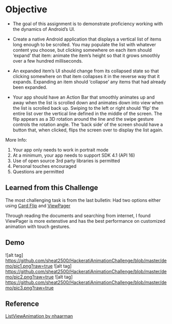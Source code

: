 # Objective

* The goal of this assignment is to demonstrate proficiency working with the 
dynamics of Android’s UI.

* Create a native Android application that displays a vertical list of items long enough 
to be scrolled. You may populate the list with whatever content you choose, but 
clicking somewhere on each item should ‘expand’ that item: animate the item’s 
height so that it grows smoothly over a few hundred milliseconds. 

* An expanded item’s UI should change from its collapsed state so that clicking somewhere on that item collapses it in the reverse way that it expands. Expanding an item should 
‘collapse’ any items that had already been expanded. 

* Your app should have an Action Bar that smoothly animates up and away when the 
list is scrolled down and animates down into view when the list is scrolled back up.
Swiping to the left or right should ‘flip’ the entire list over the vertical line defined in 
the middle of the screen. The flip appears as a 3D rotation around the line and the 
swipe gesture controls the rotation angle. The ‘back side’ of the screen should have a 
button that, when clicked, flips the screen over to display the list again. 

More Info:

1.	Your app only needs to work in portrait mode 
2.  At a minimum, your app needs to support SDK 4.1 (API 16)
3.  Use of open source 3rd party libraries is permitted
4.  Personal touches encouraged
5.  Questions are permitted

## Learned from this Challenge
The most challenging task is from the last bulletin: Had two options either using 
[Card Flip](http://developer.android.com/training/animation/cardflip.html) and [ViewPager](http://developer.android.com/training/animation/screen-slide.html)

Through reading the documents and searching from internet, I found ViewPager is more extenstive and has the best performance on customized animation with touch gestures.  

## Demo 
![alt tag] https://github.com/sheat2500/HackeratiAnimationChallenge/blob/master/demo/pic1.png?raw=true
![alt tag] https://github.com/sheat2500/HackeratiAnimationChallenge/blob/master/demo/pic2.png?raw=true
![alt tag] https://github.com/sheat2500/HackeratiAnimationChallenge/blob/master/demo/pic3.png?raw=true

## Reference
[ListViewAnimation by nhaarman](https://github.com/nhaarman/ListViewAnimations)
